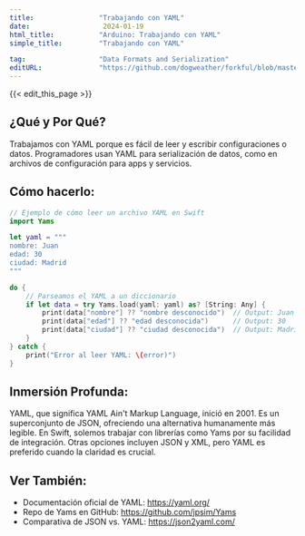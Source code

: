 ```yaml
---
title:                "Trabajando con YAML"
date:                  2024-01-19
html_title:           "Arduino: Trabajando con YAML"
simple_title:         "Trabajando con YAML"

tag:                  "Data Formats and Serialization"
editURL:              "https://github.com/dogweather/forkful/blob/master/content/es/swift/working-with-yaml.md"
---
```


{{< edit_this_page >}}

## ¿Qué y Por Qué?

Trabajamos con YAML porque es fácil de leer y escribir configuraciones o datos. Programadores usan YAML para serialización de datos, como en archivos de configuración para apps y servicios.

## Cómo hacerlo:

```Swift
// Ejemplo de cómo leer un archivo YAML en Swift
import Yams

let yaml = """
nombre: Juan
edad: 30
ciudad: Madrid
"""

do {
    // Parseamos el YAML a un diccionario
    if let data = try Yams.load(yaml: yaml) as? [String: Any] {
        print(data["nombre"] ?? "nombre desconocido")  // Output: Juan
        print(data["edad"] ?? "edad desconocida")      // Output: 30
        print(data["ciudad"] ?? "ciudad desconocida")  // Output: Madrid
    }
} catch {
    print("Error al leer YAML: \(error)")
}
```

## Inmersión Profunda:

YAML, que significa YAML Ain't Markup Language, inició en 2001. Es un superconjunto de JSON, ofreciendo una alternativa humanamente más legible. En Swift, solemos trabajar con librerías como Yams por su facilidad de integración. Otras opciones incluyen JSON y XML, pero YAML es preferido cuando la claridad es crucial.

## Ver También:

- Documentación oficial de YAML: https://yaml.org/
- Repo de Yams en GitHub: https://github.com/jpsim/Yams
- Comparativa de JSON vs. YAML: https://json2yaml.com/
